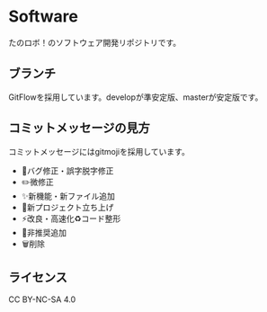 # Software

たのロボ！のソフトウェア開発リポジトリです。

## ブランチ

GitFlowを採用しています。developが準安定版、masterが安定版です。
## コミットメッセージの見方

コミットメッセージにはgitmojiを採用しています。

- 🐛バグ修正・誤字脱字修正
- ✏️微修正
- ✨新機能・新ファイル追加
- 🎉新プロジェクト立ち上げ
- ⚡️改良・高速化♻️コード整形
- 💩非推奨追加
- 🗑️削除

## ライセンス

CC BY-NC-SA 4.0
